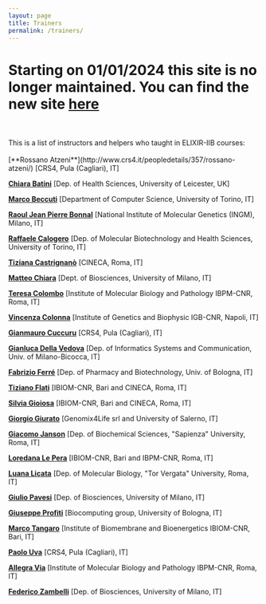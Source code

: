 ```yaml
---
layout: page
title: Trainers
permalink: /trainers/
---
```

<h1>Starting on 01/01/2024 this site is no longer maintained. You can find the new site <a href="https://elixir-iib-training.github.io/site/"><b>here</b></a>  </h1>
<br>
<br>
 This is a list of instructors and helpers who taught in ELIXIR-IIB courses:
 <br>
 <br>
[**Rossano Atzeni**](http://www.crs4.it/peopledetails/357/rossano-atzeni/) [CRS4, Pula (Cagliari), IT]<br>

[**Chiara Batini**](../instructors/chiara_batini.html) [Dep. of Health Sciences, University of Leicester, UK]<br>

[**Marco Beccuti**](../instructors/marco_beccuti.html) [Department of Computer Science, University of Torino, IT]<br>

[**Raoul Jean Pierre Bonnal**](../instructors/raoul_bonnal.html) [National Institute of Molecular Genetics (INGM), Milano, IT]<br>

[**Raffaele Calogero**](../instructors/raffaele_calogero.html) [Dep. of Molecular Biotechnology and Health Sciences, University of Torino, IT]<br>

[**Tiziana Castrignanò**](../instructors/tiziana_castrignano.html) [CINECA, Roma, IT]<br>

[**Matteo Chiara**](http://159.149.160.56/beacon/) [Dept. of Biosciences, University of Milano, IT]<br>

[**Teresa Colombo**](../instructors/teresa_colombo.html) [Institute of Molecular Biology and Pathology IBPM-CNR, Roma, IT]<br>

[**Vincenza Colonna**](../instructors/vincenza_colonna.html) [Institute of Genetics and Biophysic IGB-CNR, Napoli, IT]<br>

[**Gianmauro Cuccuru**](http://www.crs4.it/peopledetails/195/gianmauro-cuccuru/) [CRS4, Pula (Cagliari), IT]<br>

[**Gianluca Della Vedova**](../instructors/gianluca_dellavedova.html) [Dep. of Informatics Systems and Communication, Univ. of Milano-Bicocca, IT]

[**Fabrizio Ferré**](https://www.unibo.it/sitoweb/fabrizio.ferre) [Dep. of Pharmacy and Biotechnology, Univ. of Bologna, IT]<br>

[**Tiziano Flati**](../instructors/tiziano_flati.html) [IBIOM-CNR, Bari and CINECA, Roma, IT]<br>

[**Silvia Gioiosa**](../instructors/silvia_gioiosa.html) [IBIOM-CNR, Bari and CINECA, Roma, IT]<br>

[**Giorgio Giurato**](http://www.labmedmolge.unisa.it/italiano/teamit/giorgiogiurato) [Genomix4Life srl and University of Salerno, IT]<br>

[**Giacomo Janson**](../instructors/giacomo_janson.html) [Dep. of Biochemical Sciences, "Sapienza" University, Roma, IT]<br>

[**Loredana Le Pera**](../instructors/loredana_le_pera.html) [IBIOM-CNR, Bari and IBPM-CNR, Roma, IT]<br>

[**Luana Licata**](../instructors/luana_licata.html) [Dep. of Molecular Biology, "Tor Vergata" University, Roma, IT]<br>

[**Giulio Pavesi**](http://159.149.160.56/beacon/) [Dep. of Biosciences, University of Milano, IT]<br>

[**Giuseppe Profiti**](../instructors/giuseppe_profiti.html) [Biocomputing group, University of Bologna, IT]

[**Marco Tangaro**](../instructors/marco_tangaro.html) [Institute of Biomembrane and Bioenergetics IBIOM-CNR, Bari, IT]<br>

[**Paolo Uva**](http://www.crs4.it/peopledetails/183/paolo-uva/) [CRS4, Pula (Cagliari), IT]<br>

[**Allegra Via**](../instructors/allegra_via.html) [Institute of Molecular Biology and Pathology IBPM-CNR, Roma, IT]<br>

[**Federico Zambelli**](http://159.149.160.56/beacon/) [Dep. of Biosciences, University of Milano, IT]<br>
